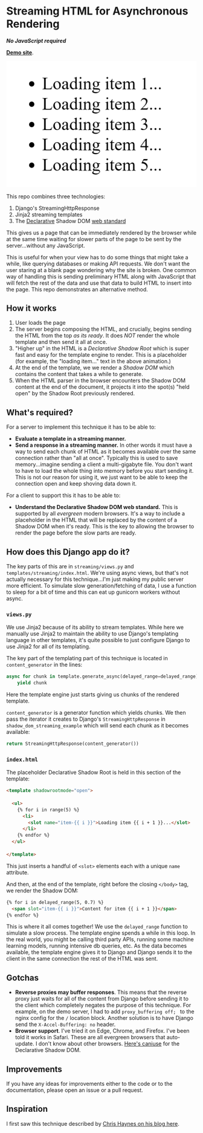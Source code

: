 # Streaming HTML for Asynchronous Rendering

***No JavaScript required***

**[Demo site](https://dj-streaming-shadow-dom.cottonash.com/)**.

![loading content](./loading.gif)

This repo combines three technologies:

1. Django's StreamingHttpResponse
2. Jinja2 streaming templates
3. The [Declarative](https://developer.mozilla.org/en-US/docs/Web/API/Web_components/Using_shadow_DOM#declaratively_with_html) Shadow DOM [web standard](https://developer.chrome.com/docs/css-ui/declarative-shadow-dom)

This gives us a page that can be immediately rendered by the browser while at the same time waiting for slower parts of the page to be sent by the server...without any JavaScript.

This is useful for when your view has to do some things that might take a while, like querying databases or making API requests. We don't want the user staring at a blank page wondering why the site is broken. One common way of handling this is 
sending preliminary HTML along with JavaScript that will fetch the rest of the data and use that data to build HTML to insert into the page. This repo demonstrates an alternative method.

## How it works
1. User loads the page
2. The server begins composing the HTML, and crucially, begins sending the HTML from the top *as its ready*. It does *NOT* render the whole template and then send it all at once.
3. "Higher up" in the HTML is a *Declarative Shadow Root* which is super fast and easy for the template engine to render. This is a placeholder (for example, the "loading item..." text in the above animation.)
4. At the end of the template, we we render a *Shadow DOM* which contains the content that takes a while to generate. 
5. When the HTML parser in the browser encounters the Shadow DOM content at the end of the document, it projects it into the spot(s) "held open" by the Shadow Root previously rendered.

## What's required?
For a server to implement this technique it has to be able to:

* **Evaluate a template in a streaming manner.** 
* **Send a response in a streaming manner.** In other words it must have a way to send each chunk of HTML as it becomes available over the same connection rather than "all at once". Typically this is used to save memory...imagine sending a client a 
  multi-gigabyte file. You don't want to have to load the whole thing into memory before you start sending it. This is not our reason for using it, we just want to be able to keep the connection open and keep shoving data down it. 

For a client to support this it has to be able to:

* **Understand the Declarative Shadow DOM web standard.** This is supported by all *evergreen* modern browsers. It's a way to include a placeholder in the HTML that will be replaced by the content of a Shadow DOM when it's ready. This is the key to allowing the browser to render the page before the slow parts are ready.

## How does this Django app do it?
The key parts of this are in `streaming/views.py` and `templates/streaming/index.html`. We're using async views, but that's not actually necessary for this technique...I'm just making my public server more efficient. To simulate slow 
generation/fetching of data, I use a function to sleep for a bit of time and this can eat up gunicorn workers without async.

### `views.py`

We use Jinja2 because of its ability to stream templates. While here we manually use Jinja2 to maintain the ability to use Django's templating language in other templates, it's quite possible to just configure Django to use Jinja2 for all of its 
templating.

The key part of the templating part of this technique is located in `content_generator` in the lines:

```python
async for chunk in template.generate_async(delayed_range=delayed_range):
    yield chunk
```

Here the template engine just starts giving us chunks of the rendered template.  

`content_generator` is a generator function which yields chunks. We then pass the iterator it creates to Django's `StreamingHttpResponse` in `shadow_dom_streaming_example` which will send each chunk as it becomes available:

```python
return StreamingHttpResponse(content_generator())
```

### `index.html`

The placeholder Declarative Shadow Root is held in this section of the template:


```html
<template shadowrootmode="open">
  
  <ul>
    {% for i in range(5) %}
      <li>
        <slot name="item-{{ i }}">Loading item {{ i + 1 }}...</slot>
      </li>
    {% endfor %}
  </ul>

</template>
```

This just inserts a handful of `<slot>` elements each with a unique `name` attribute.

And then, at the end of the template, right before the closing `</body>` tag, we render the Shadow DOM:

```html
{% for i in delayed_range(5, 0.7) %}
  <span slot="item-{{ i }}">Content for item {{ i + 1 }}</span>
{% endfor %}
```

This is where it all comes together!  We use the `delayed_range` function to simulate a slow process. 
The template engine spends a while in this loop. In the real world, you might be calling third party APIs, running some machine learning models, running intensive db queries, etc. As the data becomes available, the template engine gives it to 
Django and Django sends it to the client in the same connection the rest of the HTML was sent.


## Gotchas
* **Reverse proxies may buffer responses**. This means that the reverse proxy just waits for all of the content from Django before sending it to the client which completely negates the purpose of this technique. For example, on the demo server, I 
  had to add 
  `proxy_buffering off;
  ` to the nginx config for 
  the 
  `/` location block. 
  Another 
  solution is to have 
  Django send the 
  `X-Accel-Buffering: no` header.
* **Browser support**. I've tried it on Edge, Chrome, and Firefox. I've been told it works in Safari. These are all evergreen browsers that auto-update. I don't know about other browsers. [Here's caniuse](https://caniuse.com/declarative-shadow-dom) for the Declarative Shadow DOM.

## Improvements
If you have any ideas for improvements either to the code or to the documentation, please open an issue or a pull request.


## Inspiration
I first saw this technique described by [Chris Haynes on his blog here](https://lamplightdev.com/blog/2024/01/10/streaming-html-out-of-order-without-javascript/).
